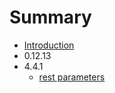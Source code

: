 # Summary

* [Introduction](README.md)
* 0.12.13
* 4.4.1
   * [rest parameters](rest_parameters.md)

